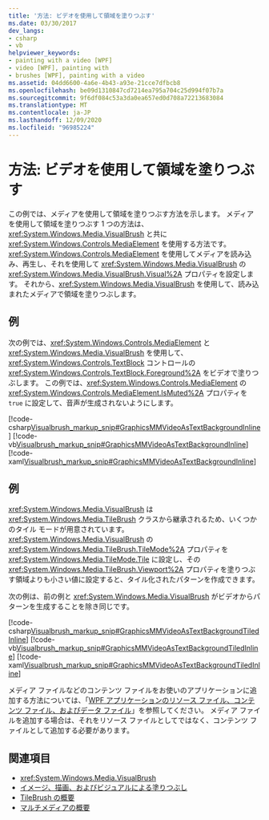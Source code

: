 ```yaml
---
title: '方法: ビデオを使用して領域を塗りつぶす'
ms.date: 03/30/2017
dev_langs:
- csharp
- vb
helpviewer_keywords:
- painting with a video [WPF]
- video [WPF], painting with
- brushes [WPF], painting with a video
ms.assetid: 04dd6600-4a6e-4b43-a93e-21cce7dfbcb8
ms.openlocfilehash: be09d1310847cd7214ea795a704c25d994f07b7a
ms.sourcegitcommit: 9f6df084c53a3da0ea657ed0d708a72213683084
ms.translationtype: MT
ms.contentlocale: ja-JP
ms.lasthandoff: 12/09/2020
ms.locfileid: "96985224"
---
```

# <a name="how-to-paint-an-area-with-a-video"></a>方法: ビデオを使用して領域を塗りつぶす
この例では、メディアを使用して領域を塗りつぶす方法を示します。 メディアを使用して領域を塗りつぶす 1 つの方法は、<xref:System.Windows.Media.VisualBrush> と共に <xref:System.Windows.Controls.MediaElement> を使用する方法です。 <xref:System.Windows.Controls.MediaElement> を使用してメディアを読み込み、再生し、それを使用して <xref:System.Windows.Media.VisualBrush> の <xref:System.Windows.Media.VisualBrush.Visual%2A> プロパティを設定します。 それから、<xref:System.Windows.Media.VisualBrush> を使用して、読み込まれたメディアで領域を塗りつぶします。  
  
## <a name="example"></a>例  
 次の例では、<xref:System.Windows.Controls.MediaElement> と <xref:System.Windows.Media.VisualBrush> を使用して、<xref:System.Windows.Controls.TextBlock> コントロールの <xref:System.Windows.Controls.TextBlock.Foreground%2A> をビデオで塗りつぶします。 この例では、<xref:System.Windows.Controls.MediaElement> の <xref:System.Windows.Controls.MediaElement.IsMuted%2A> プロパティを `true` に設定して、音声が生成されないようにします。  
  
 [!code-csharp[Visualbrush_markup_snip#GraphicsMMVideoAsTextBackgroundInline](~/samples/snippets/csharp/VS_Snippets_Wpf/visualbrush_markup_snip/CSharp/PaintWithVideoExample.cs#graphicsmmvideoastextbackgroundinline)]
 [!code-vb[Visualbrush_markup_snip#GraphicsMMVideoAsTextBackgroundInline](~/samples/snippets/visualbasic/VS_Snippets_Wpf/visualbrush_markup_snip/visualbasic/paintwithvideoexample.vb#graphicsmmvideoastextbackgroundinline)]
 [!code-xaml[Visualbrush_markup_snip#GraphicsMMVideoAsTextBackgroundInline](~/samples/snippets/xaml/VS_Snippets_Wpf/visualbrush_markup_snip/XAML/PaintWithVideoExample.xaml#graphicsmmvideoastextbackgroundinline)]  
  
## <a name="example"></a>例  
 <xref:System.Windows.Media.VisualBrush> は <xref:System.Windows.Media.TileBrush> クラスから継承されるため、いくつかのタイル モードが用意されています。 <xref:System.Windows.Media.VisualBrush> の <xref:System.Windows.Media.TileBrush.TileMode%2A> プロパティを <xref:System.Windows.Media.TileMode.Tile> に設定し、その <xref:System.Windows.Media.TileBrush.Viewport%2A> プロパティを塗りつぶす領域よりも小さい値に設定すると、タイル化されたパターンを作成できます。  
  
 次の例は、前の例と <xref:System.Windows.Media.VisualBrush> がビデオからパターンを生成することを除き同じです。  
  
 [!code-csharp[Visualbrush_markup_snip#GraphicsMMVideoAsTextBackgroundTiledInline](~/samples/snippets/csharp/VS_Snippets_Wpf/visualbrush_markup_snip/CSharp/PaintWithVideoExample.cs#graphicsmmvideoastextbackgroundtiledinline)]
 [!code-vb[Visualbrush_markup_snip#GraphicsMMVideoAsTextBackgroundTiledInline](~/samples/snippets/visualbasic/VS_Snippets_Wpf/visualbrush_markup_snip/visualbasic/paintwithvideoexample.vb#graphicsmmvideoastextbackgroundtiledinline)]
 [!code-xaml[Visualbrush_markup_snip#GraphicsMMVideoAsTextBackgroundTiledInline](~/samples/snippets/xaml/VS_Snippets_Wpf/visualbrush_markup_snip/XAML/PaintWithVideoExample.xaml#graphicsmmvideoastextbackgroundtiledinline)]  
  
 メディア ファイルなどのコンテンツ ファイルをお使いのアプリケーションに追加する方法については、「[WPF アプリケーションのリソース ファイル、コンテンツ ファイル、およびデータ ファイル](../app-development/wpf-application-resource-content-and-data-files.md)」を参照してください。 メディア ファイルを追加する場合は、それをリソース ファイルとしてではなく、コンテンツ ファイルとして追加する必要があります。  
  
## <a name="see-also"></a>関連項目

- <xref:System.Windows.Media.VisualBrush>
- [イメージ、描画、およびビジュアルによる塗りつぶし](painting-with-images-drawings-and-visuals.md)
- [TileBrush の概要](tilebrush-overview.md)
- [マルチメディアの概要](multimedia-overview.md)
